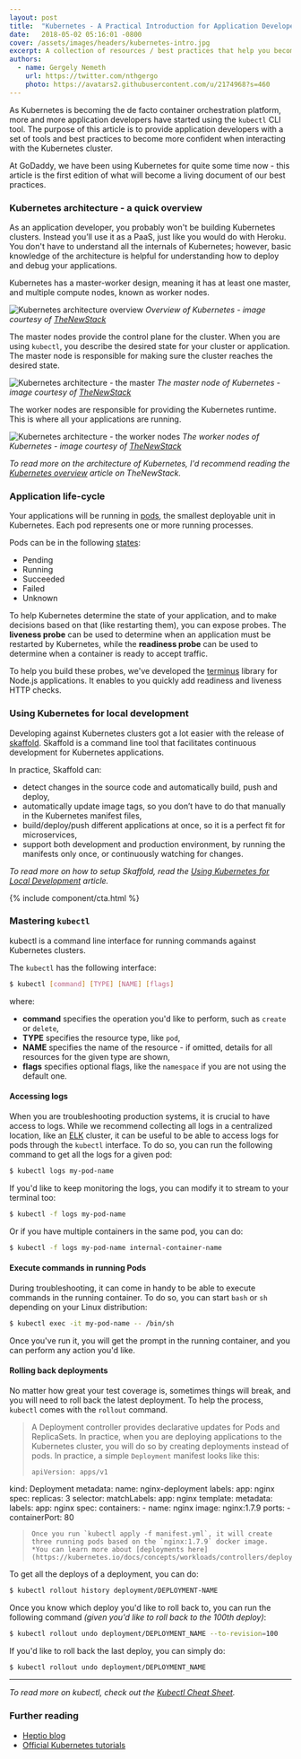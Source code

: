 ```yaml
---
layout: post
title:  "Kubernetes - A Practical Introduction for Application Developers"
date:   2018-05-02 05:16:01 -0800
cover: /assets/images/headers/kubernetes-intro.jpg
excerpt: A collection of resources / best practices that help you become a more productive developer working with Kubernetes.
authors:
  - name: Gergely Nemeth
    url: https://twitter.com/nthgergo
    photo: https://avatars2.githubusercontent.com/u/2174968?s=460
---
```


<span class="text-drop-cap">A</span>s Kubernetes is becoming the de facto container orchestration platform, more and more application developers have started using the `kubectl` CLI tool. The purpose of this article is to provide application developers with a set of tools and best practices to become more confident when interacting with the Kubernetes cluster.

At GoDaddy, we have been using Kubernetes for quite some time now - this article is the first edition of what will become a living document of our best practices.

### Kubernetes architecture - a quick overview

As an application developer, you probably won't be building Kubernetes clusters. Instead you’ll use it as a PaaS, just like you would do with Heroku. You don't have to understand all the internals of Kubernetes; however, basic knowledge of the architecture is helpful for understanding how to deploy and debug your applications.

Kubernetes has a master-worker design, meaning it has at least one master, and multiple compute nodes, known as worker nodes.

![Kubernetes architecture overview](https://storage.googleapis.com/cdn.thenewstack.io/media/2016/11/Chart_02_Kubernetes-Architecture.png)
*Overview of Kubernetes - image courtesy of [TheNewStack](https://thenewstack.io/kubernetes-an-overview/)*

The master nodes provide the control plane for the cluster. When you are using `kubectl`, you describe the desired state for your cluster or application. The master node is responsible for making sure the cluster reaches the desired state.

![Kubernetes architecture - the master](https://storage.googleapis.com/cdn.thenewstack.io/media/2016/11/Chart_03_Kubernetes-Master.png)
*The master node of Kubernetes - image courtesy of [TheNewStack](https://thenewstack.io/kubernetes-an-overview/)*

The worker nodes are responsible for providing the Kubernetes runtime. This is where all your applications are running.

![Kubernetes architecture - the worker nodes](https://storage.googleapis.com/cdn.thenewstack.io/media/2016/11/Chart_04_Kubernetes-Node.png)
*The worker nodes of Kubernetes - image courtesy of [TheNewStack](https://thenewstack.io/kubernetes-an-overview/)*

*To read more on the architecture of Kubernetes, I'd recommend reading the [Kubernetes overview](https://thenewstack.io/kubernetes-an-overview/) article on TheNewStack.*

### Application life-cycle

Your applications will be running in [pods](https://kubernetes.io/docs/concepts/workloads/pods/pod/), the smallest deployable unit in Kubernetes. Each pod represents one or more running processes.

Pods can be in the following [states](https://kubernetes.io/docs/concepts/workloads/pods/pod-lifecycle
):

* Pending
* Running
* Succeeded
* Failed
* Unknown

To help Kubernetes determine the state of your application, and to make decisions based on that (like restarting them), you can expose probes. The **liveness probe** can be used to determine when an application must be restarted by Kubernetes, while the **readiness probe** can be used to determine when a container is ready to accept traffic.

To help you build these probes, we've developed the [terminus](https://www.npmjs.com/package/@godaddy/terminus) library for Node.js applications. It enables to you quickly add readiness and liveness HTTP checks.

### Using Kubernetes for local development

Developing against Kubernetes clusters got a lot easier with the release of [skaffold](https://github.com/GoogleContainerTools/skaffold). Skaffold is a command line tool that facilitates continuous development for Kubernetes applications.

In practice, Skaffold can:

* detect changes in the source code and automatically build, push and deploy,
* automatically update image tags, so you don’t have to do that manually in the Kubernetes manifest files,
* build/deploy/push different applications at once, so it is a perfect fit for microservices,
* support both development and production environment, by running the manifests only once, or continuously watching for changes.

*To read more on how to setup Skaffold, read the [Using Kubernetes for Local Development](https://nemethgergely.com/using-kubernetes-for-local-development/) article.*

{% include component/cta.html %}

### Mastering `kubectl`

kubectl is a command line interface for running commands against Kubernetes clusters.

The `kubectl` has the following interface:

```bash
$ kubectl [command] [TYPE] [NAME] [flags]
```

where:

* **command** specifies the operation you'd like to perform, such as `create` or `delete`,
* **TYPE** specifies the resource type, like `pod`,
* **NAME** specifies the name of the resource - if omitted, details for all resources for the given type are shown,
* **flags** specifies optional flags, like the `namespace` if you are not using the default one.

#### Accessing logs

When you are troubleshooting production systems, it is crucial to have access to logs. While we recommend collecting all logs in a centralized location, like an [ELK](https://www.elastic.co/webinars/introduction-elk-stack) cluster, it can be useful to be able to access logs for pods through the `kubectl` interface. To do so, you can run the following command to get all the logs for a given pod:

```bash
$ kubectl logs my-pod-name
```

If you'd like to keep monitoring the logs, you can modify it to stream to your terminal too:

```bash
$ kubectl -f logs my-pod-name
```

Or if you have multiple containers in the same pod, you can do:

```bash
$ kubectl -f logs my-pod-name internal-container-name
```

#### Execute commands in running Pods

During troubleshooting, it can come in handy to be able to execute commands in the running container. To do so, you can start `bash` or `sh` depending on your Linux distribution:

```bash
$ kubectl exec -it my-pod-name -- /bin/sh
```

Once you've run it, you will get the prompt in the running container, and you can perform any action you'd like.

#### Rolling back deployments

No matter how great your test coverage is, sometimes things will break, and you will need to roll back the latest deployment. To help the process, `kubectl` comes with the `rollout` command.

> A Deployment controller provides declarative updates for Pods and ReplicaSets. In practice, when you are deploying applications to the Kubernetes cluster, you will do so by creating deployments instead of pods. In practice, a simple `Deployment` manifest looks like this:
> ```
> apiVersion: apps/v1
  kind: Deployment
  metadata:
    name: nginx-deployment
    labels:
      app: nginx
  spec:
    replicas: 3
    selector:
      matchLabels:
        app: nginx
    template:
      metadata:
        labels:
          app: nginx
      spec:
        containers:
        - name: nginx
          image: nginx:1.7.9
          ports:
          - containerPort: 80
> ```
> Once you run `kubectl apply -f manifest.yml`, it will create three running pods based on the `nginx:1.7.9` docker image.
> *You can learn more about [deployments here](https://kubernetes.io/docs/concepts/workloads/controllers/deployment/).*

To get all the deploys of a deployment, you can do:

```bash
$ kubectl rollout history deployment/DEPLOYMENT-NAME
```

Once you know which deploy you'd like to roll back to, you can run the following command *(given you'd like to roll back to the 100th deploy)*:

```bash
$ kubectl rollout undo deployment/DEPLOYMENT_NAME --to-revision=100
```

If you'd like to roll back the last deploy, you can simply do:

```bash
$ kubectl rollout undo deployment/DEPLOYMENT_NAME
```

---

*To read more on kubectl, check out the [Kubectl Cheat Sheet](https://kubernetes.io/docs/reference/kubectl/cheatsheet/).*

### Further reading

* [Heptio blog](https://blog.heptio.com/)
* [Official Kubernetes tutorials](https://kubernetes.io/docs/tutorials/)
